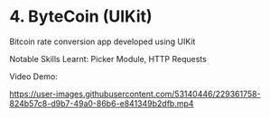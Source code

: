# 4. ByteCoin (UIKit)
Bitcoin rate conversion app developed using UIKit

Notable Skills Learnt: Picker Module, HTTP Requests

Video Demo:

https://user-images.githubusercontent.com/53140446/229361758-824b57c8-d9b7-49a0-86b6-e841349b2dfb.mp4
